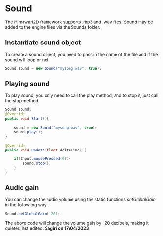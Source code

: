 # Sound

The Himawari2D framework supports .mp3 and .wav files.
Sound may be added to the engine files via the Sounds folder.

## Instantiate sound object

To create a sound object, you need to pass in the name of the file and if the sound will loop or not.
```java
Sound sound = new Sound("mysong.wav", true);
```

## Playing sound

To play sound, you only need to call the play method, and to stop it, just call the stop method.
```java
Sound sound;
@Override
public void Start(){

	sound = new Sound("mysong.wav", true);
	sound.play();
}

@Override
public void Update(float deltaTime) {

	if(Input.mousePressed(0)){
		sound.stop();
	}
}
```

## Audio gain

You can change the audio volume using the static functions _setGlobalGain_ in the followijng way:
```java
Sound.setGlobalGain(-20);
```
The above code will change the volume gain by -20 decibels, making it quieter.
last edited: **Sagiri on 17/04/2023**